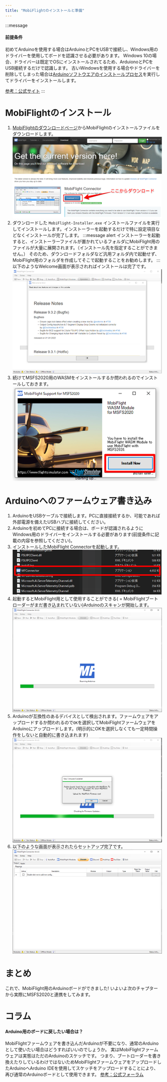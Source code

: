 ```yaml
---
title: "MobiFlightのインストールと準備"
---
```


:::message
#### 前提条件
初めてArduinoを使用する場合はArduinoとPCをUSBで接続し、Windows用のドライバーを使用してボードを認識させる必要があります。
Windows 10の場合、ドライバーは既定でOSにインストールされてるため、ArduionoとPCをUSB接続するだけで認識します。
古いWindowsを使用する場合やドライバーを削除してしまった場合は[Arduinoソフトウエアのインストールプロセス](https://docs.arduino.cc/software/ide-v1/tutorials/Windows#toc4)を実行してドライバーをインストールします。

[参考：公式サイト](https://www.mobiflight.com/en/documentation/module.html#installation)
:::

# MobiFlightのインストール
1. [MobiFlightのダウンロードページ](https://www.mobiflight.com/en/download.html)からMobiFlightのインストールファイルをダウンロードします。
    ![](/images/mobiflight-msfs2020-build-controller/installation/download.png)
1. ダウンロードした `MobiFlight-Installer.exe` インストールファイルを実行してインストールします。インストーラーを起動するだけで特に設定項目などなくインストールが完了します。
    :::message alert
    インストーラーを起動すると、インストーラーファイルが置かれているフォルダにMobiFlight用のファイルが大量に展開されます。（インストール先を指定することができません。）
    そのため、ダウンロードフォルダなど汎用フォルダ内で起動せず、MobiFlight用のフォルダを作成してそこで起動することをお勧めします。
    :::
    以下のようなWelcome画面が表示されればインストールは完了です。
    ![](/images/mobiflight-msfs2020-build-controller/installation/install-succeed.png)
1. 続けてMSFS2020用のWASMをインストールするか問われるのでインストールしておきます。
![](/images/mobiflight-msfs2020-build-controller/installation/install-wasm.png)


# Arduinoへのファームウェア書き込み
1. ArduinoをUSBケーブルで接続します。PCに直接接続するか、可能であれば外部電源を備えたUSBハブに接続してください。
1. Arduinoを初めてPCに接続する場合は、ボードが認識されるようにWindows用のドライバーをインストールする必要があります(前提条件に記載の内容を参照してください)。
1. インストールしたMobiFlight Connectorを起動します。
![](/images/mobiflight-msfs2020-build-controller/installation/launch-connector.png)
1. 起動するとMobiFlight用として使用することができる( = MobiFlightブートローダーがまだ書き込まれていない)Arduinoのスキャンが開始します。
![](/images/mobiflight-msfs2020-build-controller/installation/scan-arduino.png)
1. Arduinoが互換性のあるデバイスとして検出されます。ファームウェアをアップロードするか問われるので`OK`を選択してMobiFlightファームウェアをArduinoにアップロードします。(明示的にOKを選択しなくても一定時間操作をしないと自動的に書き込まれます)
![](/images/mobiflight-msfs2020-build-controller/installation/upload-firmware.png)
1. 以下のような画面が表示されたらセットアップ完了です。
![](/images/mobiflight-msfs2020-build-controller/installation/compleate-prepare.png)

# まとめ
これで、MobiFlight用のArduinoボードができました!
いよいよ次のチャプターから実際にMSFS2020と連携をしてみます。

# コラム
#### Arduino用のボードに戻したい場合は？
MobiFlightファームウェアを書き込んだArduinoが不要になり、通常のArduinoとして使いたい場合はどうすればいいのでしょうか。
実はMobiFlightファームウェアは実態はただのArduinoのスケッチです。
つまり、ブートローダーを書き換えたりしているわけではないためMobiFlightファームウェアをアップロードしたArduinoへArduino IDEを使用してスケッチをアップロードすることにより、再び通常のArduinoボードとして使用できます。
[参考：公式フォーラム](https://www.mobiflight.com/forum/topic/217.html)